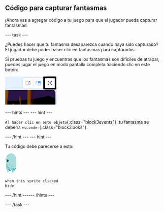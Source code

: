 ## Código para capturar fantasmas

¡Ahora vas a agregar código a tu juego para que el jugador pueda capturar fantasmas!

--- task ---

¿Puedes hacer que tu fantasma desaparezca cuando haya sido capturado? El jugador debe poder hacer clic en fantasmas para capturarlos.

Si pruebas tu juego y encuentras que los fantasmas son difíciles de atrapar, puedes jugar el juego en modo pantalla completa haciendo clic en este botón:

![captura de pantalla](images/ghost-fullscreen-annotated.png)

--- hints ---
 --- hint ---

`Al hacer clic en este objeto`{:class="block3events"}, tu fantasma se debería `esconder`{:class="block3looks"}.

--- /hint --- --- hint ---

Tu código debe parecerse a esto:

![objeto fantasma](images/ghost-sprite.png)

```blocks3
when this sprite clicked
hide
```

--- /hint ------ /hints ---

--- /task ---